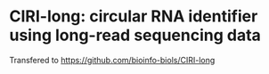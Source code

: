 # CIRI-long: circular RNA identifier using long-read sequencing data

Transfered to https://github.com/bioinfo-biols/CIRI-long
